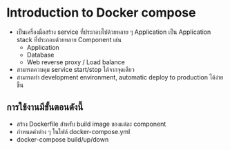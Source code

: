 # Introduction to Docker compose

* เป็นเครื่องมือสร้าง service ที่ประกอบไปด้วยหลาย ๆ Application เป็น Application stack ที่ประกอบด้วยหลาย Component เช่น
    * Application
    * Database
    * Web reverse proxy / Load balance
* สามารถควบคุม service start/stop ได้จากจุดเดียว
* สามารถทำ development environment, automatic deploy to production ได้ง่ายขึ้น

## การใช้งานมีขั้นตอนดังนี้
* สร้าง Dockerfile สำหรับ build image ของแต่ละ component
* กำหนดค่าต่าง ๆ ในไฟล์ docker-compose.yml
* docker-compose build/up/down

